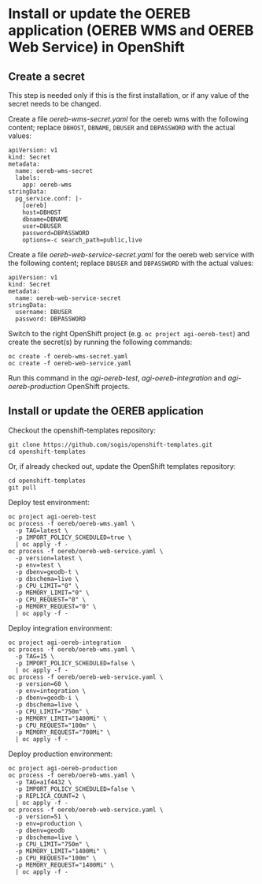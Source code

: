 # Install or update the OEREB application (OEREB WMS and OEREB Web Service) in OpenShift

## Create a secret

This step is needed only if this is the first installation, or if any value of the secret needs to be changed.

Create a file *oereb-wms-secret.yaml* for the oereb wms with the following content; replace `DBHOST`, `DBNAME`, `DBUSER` and `DBPASSWORD` with the actual values:
```
apiVersion: v1
kind: Secret
metadata:
  name: oereb-wms-secret
  labels:
    app: oereb-wms
stringData:
  pg_service.conf: |-
    [oereb]
    host=DBHOST
    dbname=DBNAME
    user=DBUSER
    password=DBPASSWORD
    options=-c search_path=public,live
```
Create a file *oereb-web-service-secret.yaml* for the oereb web service with the following content; replace `DBUSER` and `DBPASSWORD` with the actual values:
```
apiVersion: v1
kind: Secret
metadata:
  name: oereb-web-service-secret
stringData:
  username: DBUSER
  password: DBPASSWORD
```

Switch to the right OpenShift project (e.g. `oc project agi-oereb-test`) and create the secret(s) by running the following commands:
```
oc create -f oereb-wms-secret.yaml
oc create -f oereb-web-service.yaml
```

Run this command in the *agi-oereb-test*, *agi-oereb-integration* and *agi-oereb-production* OpenShift projects.


## Install or update the OEREB application

Checkout the openshift-templates repository:

```
git clone https://github.com/sogis/openshift-templates.git
cd openshift-templates
```

Or, if already checked out, update the OpenShift templates repository:

```
cd openshift-templates
git pull
```


Deploy test environment:

```
oc project agi-oereb-test
oc process -f oereb/oereb-wms.yaml \
  -p TAG=latest \
  -p IMPORT_POLICY_SCHEDULED=true \
  | oc apply -f -
oc process -f oereb/oereb-web-service.yaml \
  -p version=latest \
  -p env=test \
  -p dbenv=geodb-t \
  -p dbschema=live \
  -p CPU_LIMIT="0" \
  -p MEMORY_LIMIT="0" \
  -p CPU_REQUEST="0" \
  -p MEMORY_REQUEST="0" \
  | oc apply -f -
```

Deploy integration environment:

```
oc project agi-oereb-integration
oc process -f oereb/oereb-wms.yaml \
  -p TAG=15 \
  -p IMPORT_POLICY_SCHEDULED=false \
  | oc apply -f -
oc process -f oereb/oereb-web-service.yaml \
  -p version=60 \
  -p env=integration \
  -p dbenv=geodb-i \
  -p dbschema=live \
  -p CPU_LIMIT="750m" \
  -p MEMORY_LIMIT="1400Mi" \
  -p CPU_REQUEST="100m" \
  -p MEMORY_REQUEST="700Mi" \
  | oc apply -f -
```

Deploy production environment:

```
oc project agi-oereb-production
oc process -f oereb/oereb-wms.yaml \
  -p TAG=a1f4432 \
  -p IMPORT_POLICY_SCHEDULED=false \
  -p REPLICA_COUNT=2 \
  | oc apply -f -
oc process -f oereb/oereb-web-service.yaml \
  -p version=51 \
  -p env=production \
  -p dbenv=geodb
  -p dbschema=live \
  -p CPU_LIMIT="750m" \
  -p MEMORY_LIMIT="1400Mi" \
  -p CPU_REQUEST="100m" \
  -p MEMORY_REQUEST="1400Mi" \
  | oc apply -f -
```
